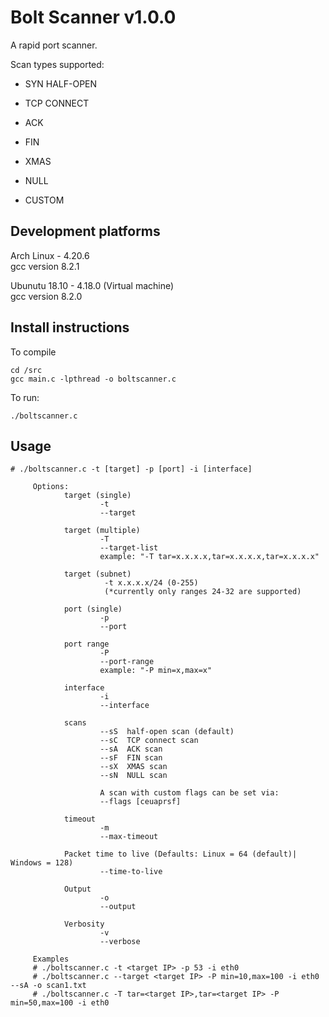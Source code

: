 # Bolt Scanner v1.0.0
 A rapid port scanner.   
 
 Scan types supported:
 
 * SYN HALF-OPEN
 
 * TCP CONNECT
 
 * ACK
 
 * FIN
 
 * XMAS
 
 * NULL
 
 * CUSTOM

## Development platforms
Arch Linux - 4.20.6 <br>
gcc version 8.2.1

Ubunutu 18.10 - 4.18.0 (Virtual machine) <br>
gcc version 8.2.0

## Install instructions
To compile

    cd /src
    gcc main.c -lpthread -o boltscanner.c

To run:

    ./boltscanner.c

## Usage
    # ./boltscanner.c -t [target] -p [port] -i [interface]                              
                                                                                          
         Options:                                                                         
                target (single)                                                           
                        -t                                                                
                        --target                                                          
                                                                                          
                target (multiple)                                                         
                        -T                                                                
                        --target-list                                                     
                        example: "-T tar=x.x.x.x,tar=x.x.x.x,tar=x.x.x.x"                      
                                                                                          
                target (subnet)                                                           
                         -t x.x.x.x/24 (0-255)                                            
                         (*currently only ranges 24-32 are supported)                     
                                                                                          
                port (single)                                                             
                        -p                                                                
                        --port                                                            
                                                                                          
                port range                                                                
                        -P                                                                
                        --port-range                                                      
                        example: "-P min=x,max=x"                                                  
                                                                                          
                interface                                                                 
                        -i                                                                
                        --interface                                                       
                                                                                          
                scans                                                                     
                        --sS  half-open scan (default)                                    
                        --sC  TCP connect scan                                            
                        --sA  ACK scan                                                    
                        --sF  FIN scan                                                    
                        --sX  XMAS scan                                                   
                        --sN  NULL scan                                                   
                                                                                          
                        A scan with custom flags can be set via:                          
                        --flags [ceuaprsf]                                                
                                                                                          
                timeout                                                                   
                        -m                                                                
                        --max-timeout                                                     
                                                                                          
                Packet time to live (Defaults: Linux = 64 (default)| Windows = 128)       
                        --time-to-live                                                    
                                                                                          
                Output                                                                    
                        -o                                                                
                        --output                                                          
                                                                                          
                Verbosity                                                                 
                        -v                                                                
                        --verbose                                                         
                                                                                          
         Examples                                                                         
         # ./boltscanner.c -t <target IP> -p 53 -i eth0                                             
         # ./boltscanner.c --target <target IP> -P min=10,max=100 -i eth0 --sA -o scan1.txt         
         # ./boltscanner.c -T tar=<target IP>,tar=<target IP> -P min=50,max=100 -i eth0             
